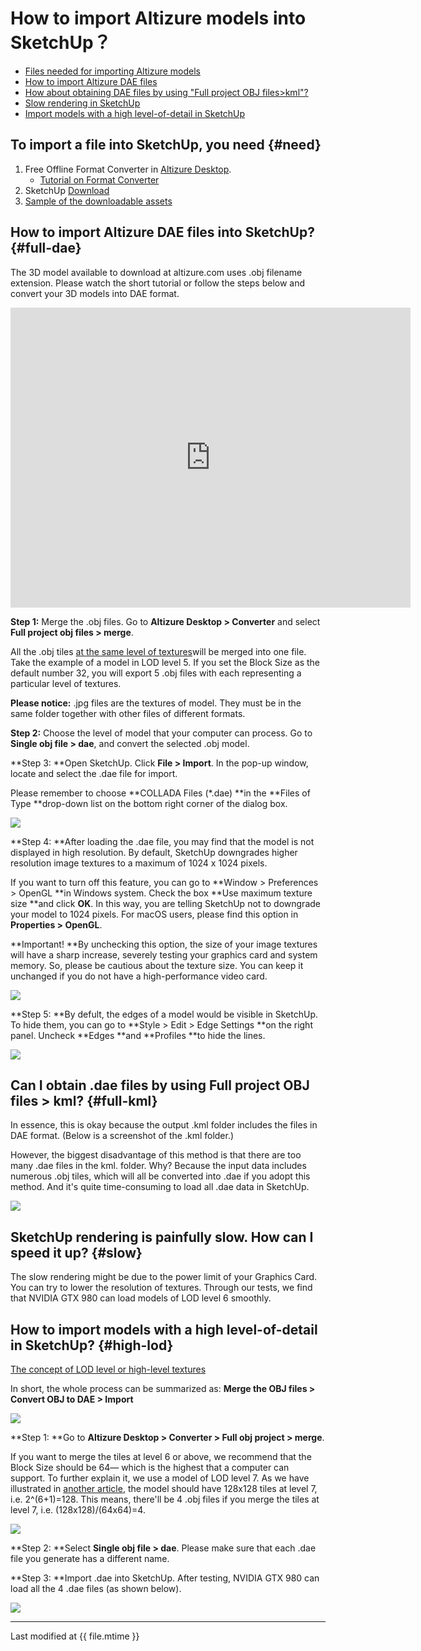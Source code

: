 # How to import Altizure models into SketchUp？

* [Files needed for importing Altizure models](#need)
* [How to import Altizure DAE files](#full-dae)
* [How about obtaining DAE files by using "Full project OBJ files&gt;kml"?](#full-kml)
* [Slow rendering in SketchUp](#slow)
* [Import models with a high level-of-detail in SketchUp](#high-lod)

## To import a file into SketchUp, you need {#need}

1. Free Offline Format Converter in [Altizure Desktop](https://www.altizure.com/desktop). 
   * [Tutorial on Format Converter](offline-format-converter.html)
2. SketchUp [Download](https://www.sketchup.com/)
3. [Sample of the downloadable assets](downloadable-assets.html#sample)


## How to import Altizure DAE files into SketchUp? {#full-dae}

The 3D model available to download at altizure.com uses .obj filename extension. Please watch the short tutorial or follow the steps below and convert your 3D models into DAE format.

<iframe width="640" height="480" src="https://www.youtube.com/embed/o_fMb_EaNAg" frameborder="0" allow="autoplay; encrypted-media" allowfullscreen></iframe>

**Step 1:** Merge the .obj files. Go to **Altizure Desktop &gt; Converter** and select **Full project obj files &gt; merge**.

All the .obj tiles [at the same level of textures](https://site.altizure.com/support/articles/download_assets?lang=en)will be merged into one file. Take the example of a model in LOD level 5. If you set the Block Size as the default number 32, you will export 5 .obj files with each representing a particular level of textures.


**Please notice:** .jpg files are the textures of model. They must be in the same folder together with other files of different formats.

**Step 2:** Choose the level of model that your computer can process. Go to **Single obj file &gt; dae**, and convert the selected .obj model.

**Step 3: **Open SketchUp. Click **File &gt; Import**. In the pop-up window, locate and select the .dae file for import.

Please remember to choose **COLLADA Files \(\*.dae\) **in the **Files of Type **drop-down list on the bottom right corner of the dialog box.

![](../assets/sketchup-Import.png)

**Step 4: **After loading the .dae file, you may find that the model is not displayed in high resolution. By default, SketchUp downgrades higher resolution image textures to a maximum of 1024 x 1024 pixels.

If you want to turn off this feature, you can go to **Window &gt; Preferences &gt; OpenGL **in Windows system. Check the box **Use maximum texture size **and click **OK**. In this way, you are telling SketchUp not to downgrade your model to 1024 pixels. For macOS users, please find this option in **Properties &gt; OpenGL**.

**Important! **By unchecking this option, the size of your image textures will have a sharp increase, severely testing your graphics card and system memory. So, please be cautious about the texture size. You can keep it unchanged if you do not have a high-performance video card.

![](../assets/sketchup-Use-Max-Tex-Size.png)

**Step 5: **By defult, the edges of a model would be visible in SketchUp. To hide them, you can go to **Style &gt; Edit &gt; Edge Settings **on the right panel. Uncheck **Edges **and **Profiles **to hide the lines.

![](../assets/sketchup-withEdgeSetting.png)

## Can I obtain .dae files by using Full project OBJ files &gt; kml? {#full-kml}

In essence, this is okay because the output .kml folder includes the files in DAE format. \(Below is a screenshot of the .kml folder.\)

However, the biggest disadvantage of this method is that there are too many .dae files in the kml. folder. Why? Because the input data includes numerous .obj tiles, which will all be converted into .dae if you adopt this method. And it's quite time-consuming to load all .dae data in SketchUp.

![](../assets/sketchup-kml-folder-small.png)

## SketchUp rendering is painfully slow. How can I speed it up? {#slow}

The slow rendering might be due to the power limit of your Graphics Card. You can try to lower the resolution of textures. Through our tests, we find that NVIDIA GTX 980 can load models of LOD level 6 smoothly.

## How to import models with a high level-of-detail in SketchUp? {#high-lod}


[The concept of LOD level or high-level textures](https://site.altizure.com/support/articles/download_assets#there)


In short, the whole process can be summarized as: **Merge the OBJ files &gt; Convert OBJ to DAE &gt; Import**

![](../assets/sketchup-7-Levels.png)

**Step 1: **Go to **Altizure Desktop &gt; Converter &gt; Full obj project &gt; merge**.


If you want to merge the tiles at level 6 or above, we recommend that the Block Size should be 64— which is the highest that a computer can support. To further explain it, we use a model of LOD level 7. As we have illustrated in [another article](https://site.altizure.com/support/articles/format_conversion#biggest), the model should have 128x128 tiles at level 7, i.e. 2^\(6+1\)=128. This means, there'll be 4 .obj files if you merge the tiles at level 7, i.e. \(128x128\)/\(64x64\)=4.


![](../assets/sketchup-64Merge-L7-long.png)

**Step 2: **Select **Single obj file &gt; dae**. Please make sure that each .dae file you generate has a different name.

**Step 3: **Import .dae into SketchUp. After testing, NVIDIA GTX 980 can load all the 4 .dae files \(as shown below\).

![](../assets/sketchup-4DAE.png)

---

Last modified at {{ file.mtime }}